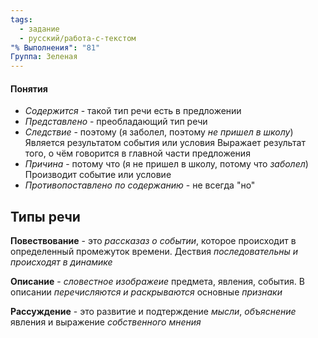 ```yaml
---
tags:
  - задание
  - русский/работа-с-текстом
"% Выполнения": "81"
Группа: Зеленая
---
```

#### Понятия
- *Содержится* - такой тип речи есть в предложении
- *Представлено* - преобладающий тип речи
- *Следствие* - поэтому (я заболел, поэтому *не пришел в школу*)
	Является результатом события или условия
	Выражает результат того, о чём говорится в главной части предложения
- *Причина* - потому что (я не пришел в школу, потому что *заболел*)
	Производит событие или условие
- *Противопоставлено по содержанию* - не всегда "но"


## Типы речи

**Повествование** - это *рассказаз о событии*, которое происходит в определенный промежуток времени. Дествия *последовательны и происходят в динамике*

**Описание** - *словестное изображеие* предмета, явления, события. В описании *перечисляются и раскрываются* основные *признаки*

**Рассуждение** - это развитие и подтерждение *мысли*, *объяснение* явления и выражение *собственного мнения*